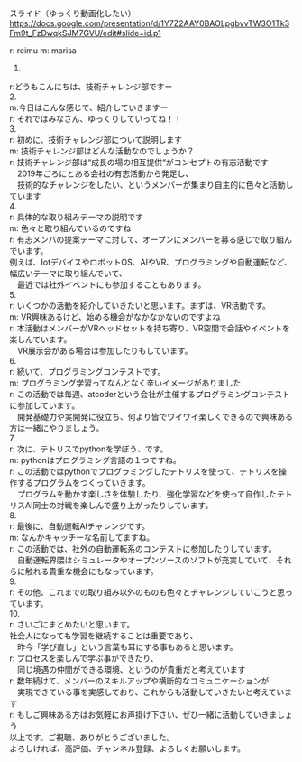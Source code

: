 スライド（ゆっくり動画化したい）  
https://docs.google.com/presentation/d/1Y7Z2AAY0BAOLpgbvvTW3O1Tk3Fm9t_FzDwqkSJM7GVU/edit#slide=id.p1


r: reimu
m: marisa

1.  
r:どうもこんにちは、技術チャレンジ部ですー  
2.  
m:今日はこんな感じで、紹介していきますー  
r: それではみなさん、ゆっくりしていってね！！  
3.  
r: 初めに、技術チャレンジ部について説明します  
m: 技術チャレンジ部はどんな活動なのでしょうか？  
r: 技術チャレンジ部は“成長の場の相互提供“がコンセプトの有志活動です  
　2019年ごろにとある会社の有志活動から発足し、  
　技術的なチャレンジをしたい、というメンバーが集まり自主的に色々と活動しています　  
4.  
r: 具体的な取り組みテーマの説明です  
m: 色々と取り組んでいるのですね  
r: 有志メンバの提案テーマに対して、オープンにメンバーを募る感じで取り組んでいます。  
    例えば、IotデバイスやロボットOS、AIやVR、プログラミングや自動運転など、幅広いテーマに取り組んでいて、  
　最近では社外イベントにも参加することもあります。  
5.  
r: いくつかの活動を紹介していきたいと思います。まずは、VR活動です。  
m: VR興味あるけど、始める機会がなかなかないのですよね  
r:  本活動はメンバーがVRヘッドセットを持ち寄り、VR空間で会話やイベントを楽しんでいます。  
　VR展示会がある場合は参加したりもしています。  
6.  
r: 続いて、プログラミングコンテストです。  
m: プログラミング学習ってなんとなく辛いイメージがありました  
r: この活動では毎週、atcoderという会社が主催するプログラミングコンテストに参加しています。  
　開発基礎力や実開発に役立ち、何より皆でワイワイ楽しくできるので興味ある方は一緒にやりましょう。  
7.  
r: 次に、テトリスでpythonを学ぼう、です。  
m: pythonはプログラミング言語の１つですね。  
r: この活動ではpythonでプログラミングしたテトリスを使って、テトリスを操作するプログラムをつくっていきます。  
　プログラムを動かす楽しさを体験したり、強化学習などを使って自作したテトリスAI同士の対戦を楽しんで盛り上がったりしています。  
8.  
r: 最後に、自動運転AIチャレンジです。  
m: なんかキャッチーな名前してますね。  
r: この活動では、社外の自動運転系のコンテストに参加したりしています。  
　自動運転界隈はシミュレータやオープンソースのソフトが充実していて、それらに触れる貴重な機会にもなっています。  
9.  
r: その他、これまでの取り組み以外のものも色々とチャレンジしていこうと思っています。  
10.  
r: さいごにまとめたいと思います。  
    社会人になっても学習を継続することは重要であり、  
　昨今「学び直し」という言葉も耳にする事もあると思います。  
r: プロセスを楽しんで学ぶ事ができたり、  
　同じ境遇の仲間ができる環境、というのが貴重だと考えています  
r: 数年続けて、メンバーのスキルアップや横断的なコミュニケーションが  
　実現できている事を実感しており、これからも活動していきたいと考えています  
r: もしご興味ある方はお気軽にお声掛け下さい、ぜひ一緒に活動していきましょう  
以上です。ご視聴、ありがとうございました。  
よろしければ、高評価、チャンネル登録、よろしくお願いします。  
